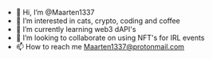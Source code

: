 - 👋 Hi, I’m @Maarten1337
- 👀 I’m interested in cats, crypto, coding and coffee
- 🌱 I’m currently learning web3 dAPI's
- 💞️ I’m looking to collaborate on using NFT's for IRL events
- 📫 How to reach me Maarten1337@protonmail.com 

<!---
Maarten1337/Maarten1337 is a ✨ special ✨ repository because its `README.md` (this file) appears on your GitHub profile.
You can click the Preview link to take a look at your changes.
--->
